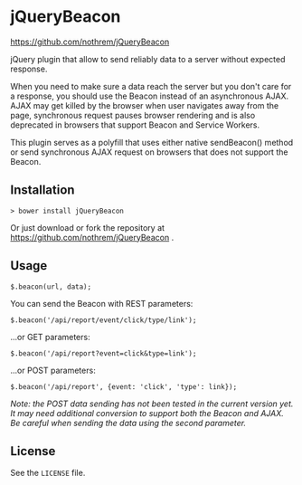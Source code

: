 jQueryBeacon
============
https://github.com/nothrem/jQueryBeacon

jQuery plugin that allow to send reliably data to a server without expected response.

When you need to make sure a data reach the server but you don't care for a response,
 you should use the Beacon instead of an asynchronous AJAX. AJAX may get killed by the browser
 when user navigates away from the page, synchronous request pauses browser rendering 
 and is also deprecated in browsers that support Beacon and Service Workers.
 
This plugin serves as a polyfill that uses either native sendBeacon() method or send
synchronous AJAX request on browsers that does not support the Beacon.

Installation
-----

```> bower install jQueryBeacon```

Or just download or fork the repository at https://github.com/nothrem/jQueryBeacon .

Usage
-----

```
$.beacon(url, data);
```

You can send the Beacon with REST parameters:

```
$.beacon('/api/report/event/click/type/link');
```

...or GET parameters:

```
$.beacon('/api/report?event=click&type=link');
```

...or POST parameters:

```
$.beacon('/api/report', {event: 'click', 'type': link});
```

_Note: the POST data sending has not been tested in the current version yet. 
 It may need additional conversion to support both the Beacon and AJAX.
 Be careful when sending the data using the second parameter._




License
-------

See the `LICENSE` file.
